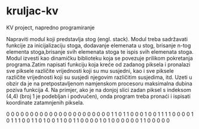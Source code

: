 # kruljac-kv
KV project, napredno programiranje

Napraviti modul koji predstavlja stog (engl. stack). Modul treba sadržavati funkcije za inicijalizaciju stoga, dodavanje elemenata u stog, brisanje n-tog elementa stoga,brisanje svih elemenata stoga te ispis svih elemenata stoga. Modul izvesti kao dinamičku biblioteku koja se povezuje prilikom pokretanja programa.Zatim napisati funkciju koja kreće od zadanog piksela i pronalazi sve piksele različite vrijednosti koji su mu susjedni, kao i sve piksele različite vrijednosti koji su susjedi njegovim različitim susjedima, itd. Uzeti u obzir da je na pretpostavljenom namjenskom procesoru maksimalna dubina poziva funkcija 4. Na primjer, ako je na donjoj slici zadan piksel s indeksom (4,4) (broj 1 je podebljan i podvučen), onda program treba pronaći i ispisati koordinate zatamnjenih piksela.

0 0 0 0 0 0 0 0 0 0
0 0 0 0 0 0 0 0 0 0
0 0 1 1 0 1 1 0 0 0
1 0 0 1 1 1 1 0 0 0
0 1 0 1 1 1 0 0 1 1
0 1 0 0 1 1 0 0 1 1
0 0 0 0 1 0 1 0 0 0
0 0 0 1 1 0 0 0 0 0
